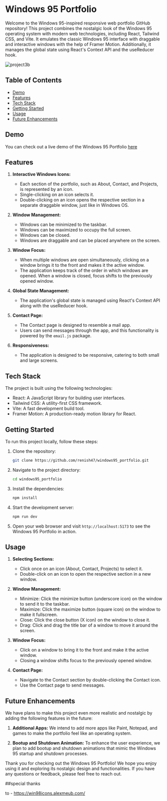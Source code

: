 # Windows 95 Portfolio

Welcome to the Windows 95-inspired responsive web portfolio GitHub repository! This project combines the nostalgic look of the Windows 95 operating system with modern web technologies, including React, Tailwind CSS, and Vite. It emulates the classic Windows 95 interface with draggable and interactive windows with the help of Framer Motion. Additionally, it manages the global state using React's Context API and the useReducer hook.

![project3b](https://github.com/renish47/windows95_portfolio/assets/107568859/1c7076e9-eb26-4da4-b182-4f8bfee85b0b)


## Table of Contents

- [Demo](#demo)
- [Features](#features)
- [Tech Stack](#tech-stack)
- [Getting Started](#getting-started)
- [Usage](#usage)
- [Future Enhancements](#future-enhancements)

## Demo

You can check out a live demo of the Windows 95 Portfolio <a href="https://renishkar-portfolio.netlify.app/" target="_blank">here</a>

## Features

1. **Interactive Windows Icons:**
   - Each section of the portfolio, such as About, Contact, and Projects, is represented by an icon.
   - Single-clicking on an icon selects it.
   - Double-clicking on an icon opens the respective section in a separate draggable window, just like in Windows OS.

2. **Window Management:**
   - Windows can be minimized to the taskbar.
   - Windows can be maximized to occupy the full screen.
   - Windows can be closed.
   - Windows are draggable and can be placed anywhere on the screen.

3. **Window Focus:**
   - When multiple windows are open simultaneously, clicking on a window brings it to the front and makes it the active window.
   - The application keeps track of the order in which windows are opened. When a window is closed, focus shifts to the previously opened window.

4. **Global State Management:**
   - The application's global state is managed using React's Context API along with the useReducer hook.

5. **Contact Page:**
   - The Contact page is designed to resemble a mail app.
   - Users can send messages through the app, and this functionality is powered by the `email.js` package.

6. **Responsiveness:**
   - The application is designed to be responsive, catering to both small and large screens.

## Tech Stack

The project is built using the following technologies:

- React: A JavaScript library for building user interfaces.
- Tailwind CSS: A utility-first CSS framework.
- Vite: A fast development build tool.
- Framer Motion: A production-ready motion library for React.

## Getting Started

To run this project locally, follow these steps:

1. Clone the repository:

   ```bash
   git clone https://github.com/renish47/windows95_portfolio.git
   ```

2. Navigate to the project directory:

   ```bash
   cd windows95_portfolio
   ```

3. Install the dependencies:

   ```bash
   npm install
   ```

4. Start the development server:

   ```bash
   npm run dev
   ```

5. Open your web browser and visit `http://localhost:5173` to see the Windows 95 Portfolio in action.

## Usage

1. **Selecting Sections:**
   - Click once on an icon (About, Contact, Projects) to select it.
   - Double-click on an icon to open the respective section in a new window.

2. **Window Management:**
   - Minimize: Click the minimize button (underscore icon) on the window to send it to the taskbar.
   - Maximize: Click the maximize button (square icon) on the window to make it fullscreen.
   - Close: Click the close button (X icon) on the window to close it.
   - Drag: Click and drag the title bar of a window to move it around the screen.

3. **Window Focus:**
   - Click on a window to bring it to the front and make it the active window.
   - Closing a window shifts focus to the previously opened window.

4. **Contact Page:**
   - Navigate to the Contact section by double-clicking the Contact icon.
   - Use the Contact page to send messages.


## Future Enhancements

We have plans to make this project even more realistic and nostalgic by adding the following features in the future:

1. **Additional Apps:** We intend to add more apps like Paint, Notepad, and games to make the portfolio feel like an operating system.

2. **Bootup and Shutdown Animation:** To enhance the user experience, we plan to add bootup and shutdown animations that mimic the Windows 95 startup and shutdown processes.


Thank you for checking out the Windows 95 Portfolio! We hope you enjoy using it and exploring its nostalgic design and functionalities. If you have any questions or feedback, please feel free to reach out.

##special thanks 

to - https://win98icons.alexmeub.com/
